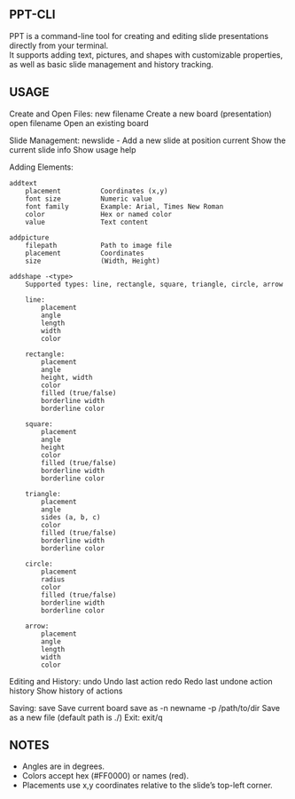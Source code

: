PPT-CLI
--------

PPT is a command-line tool for creating and editing slide presentations directly from your terminal.  
It supports adding text, pictures, and shapes with customizable properties, as well as basic slide management and history tracking.


USAGE
-----

Create and Open Files:
    new filename        Create a new board (presentation)
    open filename          Open an existing board

Slide Management:
    newslide -<int>        Add a new slide at position <int>
    current                Show the current slide
    info                   Show usage help

Adding Elements:

    addtext
        placement          Coordinates (x,y)
        font size          Numeric value
        font family        Example: Arial, Times New Roman
        color              Hex or named color
        value              Text content

    addpicture
        filepath           Path to image file
        placement          Coordinates
        size               (Width, Height)

    addshape -<type>
        Supported types: line, rectangle, square, triangle, circle, arrow

        line:
            placement
            angle
            length
            width
            color

        rectangle:
            placement
            angle
            height, width
            color
            filled (true/false)
            borderline width
            borderline color

        square:
            placement
            angle
            height
            color
            filled (true/false)
            borderline width
            borderline color

        triangle:
            placement
            angle
            sides (a, b, c)
            color
            filled (true/false)
            borderline width
            borderline color

        circle:
            placement
            radius
            color
            filled (true/false)
            borderline width
            borderline color

        arrow:
            placement
            angle
            length
            width
            color

Editing and History:
    undo                   Undo last action
    redo                   Redo last undone action
    history                Show history of actions

Saving:
    save                   Save current board
    save as -n newname -p /path/to/dir
                           Save as a new file (default path is ./)
Exit:
    exit/q

NOTES
-----
- Angles are in degrees.
- Colors accept hex (#FF0000) or names (red).
- Placements use x,y coordinates relative to the slide’s top-left corner.

